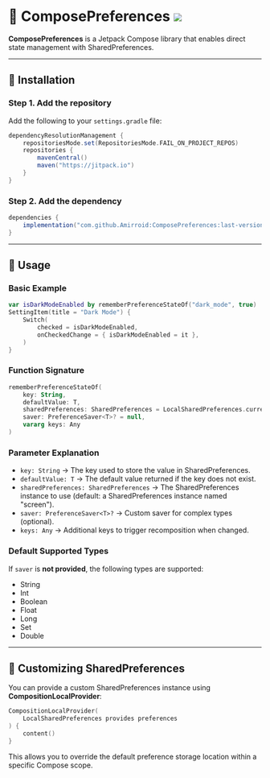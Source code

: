 # 📌 ComposePreferences   [![](https://jitpack.io/v/Amirroid/ComposePreferences.svg)](https://jitpack.io/#Amirroid/ComposePreferences)

**ComposePreferences** is a Jetpack Compose library that enables direct state management with SharedPreferences.

---

## 🚀 Installation

### **Step 1. Add the repository**
Add the following to your `settings.gradle` file:

```gradle
dependencyResolutionManagement {
    repositoriesMode.set(RepositoriesMode.FAIL_ON_PROJECT_REPOS)
    repositories {
        mavenCentral()
        maven("https://jitpack.io")
    }
}
```

### **Step 2. Add the dependency**

```gradle
dependencies {
    implementation("com.github.Amirroid:ComposePreferences:last-version")
}
```

---

## 📖 Usage

### **Basic Example**

```kotlin
var isDarkModeEnabled by rememberPreferenceStateOf("dark_mode", true)
SettingItem(title = "Dark Mode") {
    Switch(
        checked = isDarkModeEnabled,
        onCheckedChange = { isDarkModeEnabled = it },
    )
}
```

### **Function Signature**

```kotlin
rememberPreferenceStateOf(
    key: String,
    defaultValue: T,
    sharedPreferences: SharedPreferences = LocalSharedPreferences.current ?: defaultPreferences(),
    saver: PreferenceSaver<T>? = null,
    vararg keys: Any
)
```

### **Parameter Explanation**
- `key: String` → The key used to store the value in SharedPreferences.
- `defaultValue: T` → The default value returned if the key does not exist.
- `sharedPreferences: SharedPreferences` → The SharedPreferences instance to use (default: a SharedPreferences instance named "screen").
- `saver: PreferenceSaver<T>?` → Custom saver for complex types (optional).
- `keys: Any` → Additional keys to trigger recomposition when changed.

### **Default Supported Types**
If `saver` is **not provided**, the following types are supported:

- String
- Int
- Boolean
- Float
- Long
- Set<String>
- Double

---

## 🔧 Customizing SharedPreferences
You can provide a custom SharedPreferences instance using **CompositionLocalProvider**:

```kotlin
CompositionLocalProvider(
    LocalSharedPreferences provides preferences
) {
    content()
}
```

This allows you to override the default preference storage location within a specific Compose scope.
